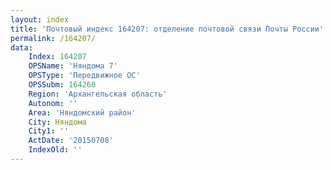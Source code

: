 ```yaml
---
layout: index
title: 'Почтовый индекс 164207: отделение почтовой связи Почты России'
permalink: /164207/
data:
    Index: 164207
    OPSName: 'Няндома 7'
    OPSType: 'Передвижное ОС'
    OPSSubm: 164260
    Region: 'Архангельская область'
    Autonom: ''
    Area: 'Няндомский район'
    City: Няндома
    City1: ''
    ActDate: '20150708'
    IndexOld: ''
---
```

